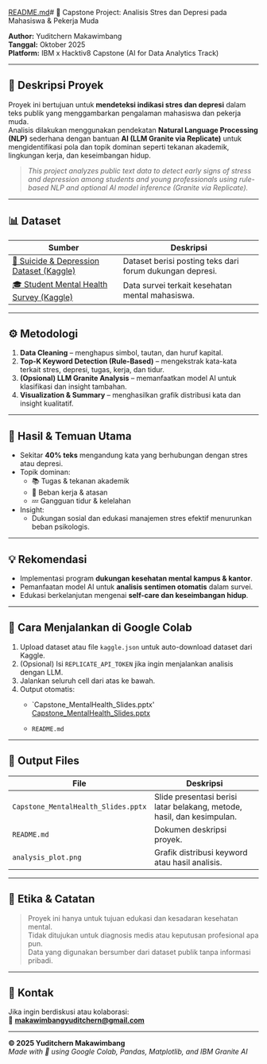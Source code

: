 [README.md](https://github.com/user-attachments/files/23122341/README.md)# 🧠 Capstone Project: Analisis Stres dan Depresi pada Mahasiswa & Pekerja Muda

**Author:** Yuditchern Makawimbang  
**Tanggal:** Oktober 2025  
**Platform:** IBM x Hacktiv8 Capstone (AI for Data Analytics Track)

---

## 📘 Deskripsi Proyek

Proyek ini bertujuan untuk **mendeteksi indikasi stres dan depresi** dalam teks publik yang menggambarkan pengalaman mahasiswa dan pekerja muda.  
Analisis dilakukan menggunakan pendekatan **Natural Language Processing (NLP)** sederhana dengan bantuan **AI (LLM Granite via Replicate)** untuk mengidentifikasi pola dan topik dominan seperti tekanan akademik, lingkungan kerja, dan keseimbangan hidup.

> _This project analyzes public text data to detect early signs of stress and depression among students and young professionals using rule-based NLP and optional AI model inference (Granite via Replicate)._  

---

## 📊 Dataset

| Sumber | Deskripsi |
|--------|------------|
| [💬 Suicide & Depression Dataset (Kaggle)](https://www.kaggle.com/datasets/nikhileswarkomati/suicide-watch) | Dataset berisi posting teks dari forum dukungan depresi. |
| [🎓 Student Mental Health Survey (Kaggle)](https://www.kaggle.com/datasets/abhijeetdahatonde/student-mental-health-survey) | Data survei terkait kesehatan mental mahasiswa. |

---

## ⚙️ Metodologi

1. **Data Cleaning** – menghapus simbol, tautan, dan huruf kapital.  
2. **Top-K Keyword Detection (Rule-Based)** – mengekstrak kata-kata terkait stres, depresi, tugas, kerja, dan tidur.  
3. **(Opsional) LLM Granite Analysis** – memanfaatkan model AI untuk klasifikasi dan insight tambahan.  
4. **Visualization & Summary** – menghasilkan grafik distribusi kata dan insight kualitatif.  

---

## 🧪 Hasil & Temuan Utama

- Sekitar **40% teks** mengandung kata yang berhubungan dengan stres atau depresi.  
- Topik dominan:
  - 📚 Tugas & tekanan akademik  
  - 💼 Beban kerja & atasan  
  - 💤 Gangguan tidur & kelelahan  
- Insight:
  - Dukungan sosial dan edukasi manajemen stres efektif menurunkan beban psikologis.

---

## 💡 Rekomendasi

- Implementasi program **dukungan kesehatan mental kampus & kantor**.  
- Pemanfaatan model AI untuk **analisis sentimen otomatis** dalam survei.  
- Edukasi berkelanjutan mengenai **self-care dan keseimbangan hidup**.

---

## 🧰 Cara Menjalankan di Google Colab

1. Upload dataset atau file `kaggle.json` untuk auto-download dataset dari Kaggle.  
2. (Opsional) Isi `REPLICATE_API_TOKEN` jika ingin menjalankan analisis dengan LLM.  
3. Jalankan seluruh cell dari atas ke bawah.  
4. Output otomatis:  
   - `Capstone_MentalHealth_Slides.pptx' [Capstone_MentalHealth_Slides.pptx](https://github.com/user-attachments/files/23122332/Capstone_MentalHealth_Slides.pptx)

   - `README.md`
     

---

## 🪩 Output Files

| File | Deskripsi |
|------|------------|
| `Capstone_MentalHealth_Slides.pptx` | Slide presentasi berisi latar belakang, metode, hasil, dan kesimpulan. |
| `README.md` | Dokumen deskripsi proyek. |
| `analysis_plot.png` | Grafik distribusi keyword atau hasil analisis. |

---

## 🧭 Etika & Catatan

> Proyek ini hanya untuk tujuan edukasi dan kesadaran kesehatan mental.  
> Tidak ditujukan untuk diagnosis medis atau keputusan profesional apa pun.  
> Data yang digunakan bersumber dari dataset publik tanpa informasi pribadi.

---

## 💬 Kontak

Jika ingin berdiskusi atau kolaborasi:  
📧 **makawimbangyuditchern@gmail.com**

---

**© 2025 Yuditchern Makawimbang**  
_Made with 💙 using Google Colab, Pandas, Matplotlib, and IBM Granite AI_
